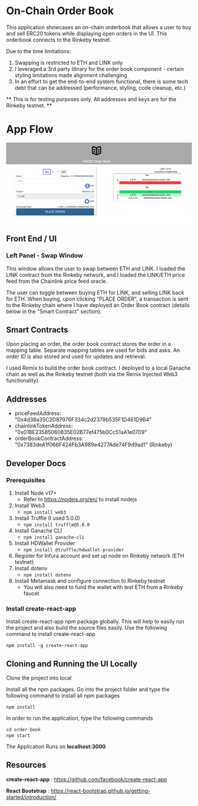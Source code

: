 # On-Chain Order Book

This application showcases an on-chain orderbook that allows a user to buy and sell ERC20 tokens while displaying open orders in the UI. This orderbook connects to the Rinkeby testnet.

Due to the time limitations:

1. Swapping is restricted to ETH and LINK only
2. I leveraged a 3rd party library for the order book component - certain styling limitations made alignment challenging
3. In an effort to get the end-to-end system functional, there is some tech debt that can be addressed (performance, styling, code cleanup, etc.)

** This is for testing purposes only. All addresses and keys are for the Rinkeby testnet. **

# App Flow

![Screenshot](orderbook-screenshot.png)

## Front End / UI

### Left Panel - Swap Window

This window allows the user to swap between ETH and LINK. I loaded the LINK contract from the Rinkeby network, and I loaded the LINK/ETH price feed from the Chainlink price feed oracle.

The user can toggle between buying ETH for LINK, and selling LINK back for ETH. When buying, upon clicking "PLACE ORDER", a transaction is sent to the Rinkeby chain where I have deployed an Order Book contract (details below in the "Smart Contract" section).

## Smart Contracts

Upon placing an order, the order book contract stores the order in a mapping table. Separate mapping tables are used for bids and asks. An order ID is also stored and used for updates and retrieval.

I used Remix to build the order book contract. I deployed to a local Ganache chain as well as the Rinkeby testnet (both via the Remix Injected Web3 functionality).

## Addresses

- priceFeedAddress: "0x4d38a35C2D87976F334c2d2379b535F1D461D9B4"
- chainlinkTokenAddress: "0x01BE23585060835E02B77ef475b0Cc51aA1e0709"
- orderBookContractAddress: "0x7383deA1f066F424Fb3A989e4277Ade74F9d9ad1" (Rinkeby)

## Developer Docs

### Prerequisites

1. Install Node v17+
   - Refer to https://nodejs.org/en/ to install nodejs
2. Install Web3
   - `npm install web3`
3. Install Truffle (I used 5.0.0)
   - `npm install truffle@5.0.0`
4. Install Ganache CLI
   - `npm install ganache-cli`
5. Install HDWallet Provider
   - `npm install @truffle/hdwallet-provider`
6. Register for Infura account and set up node on Rinkeby network (ETH testnet)
7. Install dotenv
   - `npm install dotenv`
8. Install Metamask and configure connection to Rinkeby testnet
   - You will also need to fund the wallet with test ETH from a Rinkeby faucet

### Install create-react-app

Install create-react-app npm package globally. This will help to easily run the project and also build the source files easily. Use the following command to install create-react-app

```
npm install -g create-react-app
```

## Cloning and Running the UI Locally

Clone the project into local

Install all the npm packages. Go into the project folder and type the following command to install all npm packages

```
npm install
```

In order to run the application, type the following commands

```
cd order-book
npm start
```

The Application Runs on **localhost:3000**

## Resources

**create-react-app** :
https://github.com/facebook/create-react-app

**React Bootstrap** : https://react-bootstrap.github.io/getting-started/introduction/
